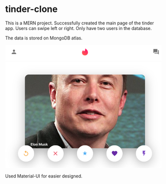 # tinder-clone

This is a MERN project. Successfully created the main page of the tinder app. Users can swipe left or right. Only have two users in the database. 

The data is stored on MongoDB atlas. 

![](images/tinder-musk.png)

Used Material-UI for easier designed. 
